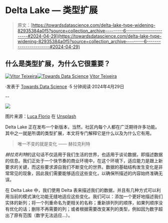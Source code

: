 # Delta Lake — 类型扩展

> 原文：[https://towardsdatascience.com/delta-lake-type-widening-82935384a0f5?source=collection_archive---------6-----------------------#2024-04-29](https://towardsdatascience.com/delta-lake-type-widening-82935384a0f5?source=collection_archive---------6-----------------------#2024-04-29)

## 什么是类型扩展，为什么它很重要？

[](https://medium.com/@vitorf24?source=post_page---byline--82935384a0f5--------------------------------)[![Vitor Teixeira](../Images/db450ae1e572a49357c02e9ba3eb4f9d.png)](https://medium.com/@vitorf24?source=post_page---byline--82935384a0f5--------------------------------)[](https://towardsdatascience.com/?source=post_page---byline--82935384a0f5--------------------------------)[![Towards Data Science](../Images/a6ff2676ffcc0c7aad8aaf1d79379785.png)](https://towardsdatascience.com/?source=post_page---byline--82935384a0f5--------------------------------) [Vitor Teixeira](https://medium.com/@vitorf24?source=post_page---byline--82935384a0f5--------------------------------)

·发表于 [Towards Data Science](https://towardsdatascience.com/?source=post_page---byline--82935384a0f5--------------------------------) ·5 分钟阅读·2024年4月29日

--

![](../Images/bb2aaa61d9daf044cfc42e106d1c8535.png)

图片来源：[Luca Florio](https://unsplash.com/@elleflorio?utm_source=medium&utm_medium=referral) 在 [Unsplash](https://unsplash.com/?utm_source=medium&utm_medium=referral)

Delta Lake 正在发布一个新版本，当然，社区内每个人都在广泛期待许多功能。其中之一就是所谓的类型扩展，本文将专门解释它是什么以及为什么它有用。

> 唯一不变的就是变化 —— 赫拉克利特

*赫拉克利特*的这句话不仅适用于我们生活的世界，也适用于谈论数据，即描述数据的信息。我们正处于一个快节奏的商业环境中，在这个环境下，适应能力是跟上新要求的关键，而这些要求源自我们不断变化的世界。数据的基础结构发生变化是非常常见的现象，因此我们需要能够适应这些变化，以确保所描述的内容始终准确无误。

在 Delta Lake 中，我们使用 Delta 表来描述我们的数据，并且有几种方式可以利用当前的模式演化功能无缝地适应这些变化。我们可以：添加一个更好地描述我们实体的新列；将一个列重命名为更相关的名称；重新排列列的顺序，如果列顺序没有优化的话；删除不再需要的列；或者根据需要改变某列的类型，例如因为数字超出了原有范围（数字无法适应…）。
